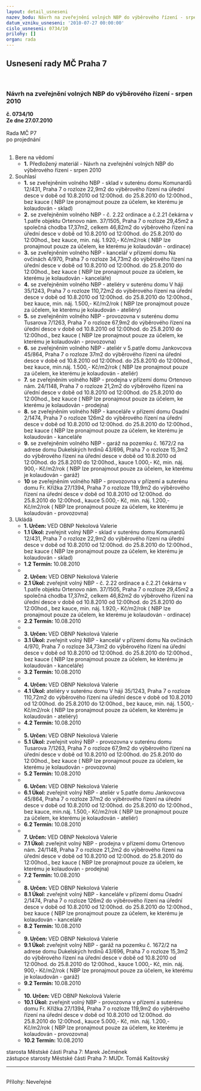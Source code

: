 ```yaml
---
layout: detail_usneseni
nazev_bodu: Návrh na zveřejnění volných NBP do výběrového řízení - srpen 2010
datum_vzniku_usneseni: '2010-07-27 00:00:00'
cislo_usneseni: 0734/10
prilohy: []
organ: rada
---
```

<div id="ucUsn_pList" class="usn">
	<span><h2>Usnesení rady MČ Praha 7 </h2>
<br></span><div class="standBody">
<span><h3>Návrh na zveřejnění volných NBP do výběrového řízení - srpen 2010</h3></span><div class="center">
		<strong>č. 0734/10</strong><br>
	</div>
<div class="center">
		<strong>Ze dne 27.07.2010</strong><br><br>
	</div>Rada MČ P7<br> po projednání<br><br><ol>
<li>Bere na vědomí<ul><li>
<strong>1.</strong> Předložený materiál - Návrh na zveřejnění volných NBP do výběrového řízení - srpen 2010</li></ul>
</li>
<li>Souhlasí<ul>
<li>
<strong>1.</strong> se zveřejněním volného NBP - sklad v suterénu domu Komunardů 12/431, Praha 7 o rozloze 22,9m2 do výběrového řízení na úřední desce v době od 10.8.2010 od 12:00hod. do 25.8.2010 do 12:00hod., bez kauce ( NBP lze pronajmout pouze za účelem, ke kterému je kolaudován - sklad)</li>
<li>
<strong>2.</strong> se zveřejněním volného NBP - č. 2.22 ordinace a č.2.21 čekárna v 1.patře objektu Ortenovo nám. 37/1505, Praha 7 o rozloze 29,45m2 a společná chodba 17,37m2,  celkem 46,82m2 do výběrového řízení na úřední desce v době od 10.8.2010 od 12:00hod. do 25.8.2010 do 12:00hod., bez kauce, min. náj. 1.920,- Kč/m2/rok          ( NBP lze pronajmout pouze za účelem, ke kterému je kolaudován - ordinace)</li>
<li>
<strong>3.</strong> se zveřejněním volného NBP - kancelář v přízemí domu Na ovčinách 4/970, Praha 7 o rozloze 34,73m2 do výběrového řízení na úřední desce v době od  10.8.2010 od 12:00hod. do 25.8.2010 do 12:00hod., bez kauce ( NBP lze pronajmout pouze za účelem, ke kterému je kolaudován - kanceláře)</li>
<li>
<strong>4.</strong> se zveřejněním volného NBP - ateliéry v suterénu domu V háji 35/1243, Praha 7 o rozloze 110,72m2 do výběrového řízení na úřední desce v době od 10.8.2010 od 12:00hod. do 25.8.2010 do 12:00hod., bez kauce, min. náj. 1.500,- Kč/m2/rok         ( NBP lze pronajmout pouze za účelem, ke kterému je kolaudován - ateliéry)</li>
<li>
<strong>5.</strong> se zveřejněním volného NBP - provozovna v suterénu domu Tusarova 7/1263, Praha 7 o rozloze 67,9m2 do výběrového řízení na úřední desce v době od 10.8.2010 od 12:00hod. do 25.8.2010 do 12:00hod., bez kauce ( NBP lze pronajmout pouze za účelem, ke kterému je kolaudován - provozovna)</li>
<li>
<strong>6.</strong> se zveřejněním volného NBP - ateliér v 5.patře domu Jankovcova 45/864, Praha 7 o rozloze 37m2 do výběrového řízení na úřední desce v době od 10.8.2010 od 12:00hod. do 25.8.2010 do 12:00hod., bez kauce, min.náj. 1.500,- Kč/m2/rok          ( NBP lze pronajmout pouze za účelem, ke kterému je kolaudován - ateliér)</li>
<li>
<strong>7.</strong> se zveřejněním volného NBP - prodejna v přízemí domu Ortenovo nám. 24/1148, Praha 7 o rozloze 21,2m2 do výběrového řízení na úřední desce v době od 10.8.2010 od 12:00hod. do 25.8.2010 do 12:00hod., bez kauce ( NBP lze pronajmout pouze za účelem, ke kterému je kolaudován - prodejna)</li>
<li>
<strong>8.</strong> se zveřejněním volného NBP - kanceláře v přízemí domu Osadní 2/1474, Praha 7 o rozloze 126m2 do výběrového řízení na úřední desce v době od 10.8.2010 od 12:00hod. do 25.8.2010 do 12:00hod., bez kauce ( NBP lze pronajmout pouze za účelem, ke kterému je kolaudován - kanceláře</li>
<li>
<strong>9.</strong> se zveřejněním volného NBP - garáž na pozemku č. 1672/2 na adrese domu Dukelských hrdinů 43/696, Praha 7 o rozloze 15,3m2 do výběrového řízení na úřední desce v době od 10.8.2010 od 12:00hod. do 25.8.2010 do 12:00hod., kauce 1.000,- Kč, min. náj. 900,- Kč/m2/rok ( NBP lze pronajmout pouze za účelem, ke kterému je kolaudován - garáž)</li>
<li>
<strong>10</strong> se zveřejněním volného NBP - provozovna v přízemí a suterénu domu Fr. Křížka 27/1394, Praha 7 o rozloze 119,9m2 do výběrového řízení na úřední desce v době od 10.8.2010 od 12:00hod. do 25.8.2010 do 12:00hod.,  kauce 5.000,- Kč, min. náj. 1.200,- Kč/m2/rok ( NBP lze pronajmout pouze za účelem, ke kterému je kolaudován - provozovna)</li>
</ul>
</li>
<li>Ukládá<ul>
<li>
<strong>1. Určen: </strong>VED OBNP Nekolová Valerie</li>
<li>
<strong>1.1 Úkol: </strong>zveřejnit volný NBP - sklad v suterénu domu Komunardů 12/431, Praha 7 o rozloze 22,9m2 do výběrového řízení na úřední desce v době od 10.8.2010 od 12:00hod. do 25.8.2010 do 12:00hod., bez kauce ( NBP lze pronajmout pouze za účelem, ke kterému je kolaudován - sklad)</li>
<li>
<strong>1.2 Termín: </strong>10.08.2010</li>
<li>
<strong><br>2. Určen: </strong>VED OBNP Nekolová Valerie</li>
<li>
<strong>2.1 Úkol: </strong>zveřejnit volný NBP -  č. 2.22 ordinace a č.2.21 čekárna v 1.patře objektu Ortenovo nám. 37/1505, Praha 7 o rozloze 29,45m2 a společná chodba 17,37m2,  celkem 46,82m2 do výběrového řízení na úřední desce v době od 10.8.2010 od 12:00hod. do 25.8.2010 do 12:00hod., bez kauce, min. náj. 1.920,- Kč/m2/rok ( NBP lze pronajmout pouze za účelem, ke kterému je kolaudován - ordinace)</li>
<li>
<strong>2.2 Termín: </strong>10.08.2010</li>
<li>
<strong><br>3. Určen: </strong>VED OBNP Nekolová Valerie</li>
<li>
<strong>3.1 Úkol: </strong>zveřejnit volný NBP - kancelář v přízemí domu Na ovčinách 4/970, Praha 7 o rozloze 34,73m2 do výběrového řízení na úřední desce v době od  10.8.2010 od 12:00hod. do 25.8.2010 do 12:00hod., bez kauce ( NBP lze pronajmout pouze za účelem, ke kterému je kolaudován - kanceláře)</li>
<li>
<strong>3.2 Termín: </strong>10.08.2010</li>
<li>
<strong><br>4. Určen: </strong>VED OBNP Nekolová Valerie</li>
<li>
<strong>4.1 Úkol: </strong>ateliéry v suterénu domu V háji 35/1243, Praha 7 o rozloze 110,72m2 do výběrového řízení na úřední desce v době od 10.8.2010 od 12:00hod. do 25.8.2010 do 12:00hod., bez kauce, min. náj. 1.500,- Kč/m2/rok ( NBP lze pronajmout pouze za účelem, ke kterému je kolaudován - ateliéry)</li>
<li>
<strong>4.2 Termín: </strong>10.08.2010</li>
<li>
<strong><br>5. Určen: </strong>VED OBNP Nekolová Valerie</li>
<li>
<strong>5.1 Úkol: </strong>zveřejnit volný NBP - provozovna v suterénu domu Tusarova 7/1263, Praha 7 o rozloze 67,9m2 do výběrového řízení na úřední desce v době od 10.8.2010 od 12:00hod. do 25.8.2010 do 12:00hod., bez kauce ( NBP lze pronajmout pouze za účelem, ke kterému je kolaudován - provozovna)</li>
<li>
<strong>5.2 Termín: </strong>10.08.2010</li>
<li>
<strong><br>6. Určen: </strong>VED OBNP Nekolová Valerie</li>
<li>
<strong>6.1 Úkol: </strong>zveřejnit volný NBP - ateliér v 5.patře domu Jankovcova 45/864, Praha 7 o rozloze 37m2 do výběrového řízení na úřední desce v době od 10.8.2010 od 12:00hod. do 25.8.2010 do 12:00hod., bez kauce, min.náj. 1.500,- Kč/m2/rok ( NBP lze pronajmout pouze za účelem, ke kterému je kolaudován - ateliér)</li>
<li>
<strong>6.2 Termín: </strong>10.08.2010</li>
<li>
<strong><br>7. Určen: </strong>VED OBNP Nekolová Valerie</li>
<li>
<strong>7.1 Úkol: </strong>zveřejnit volný NBP -  prodejna v přízemí domu Ortenovo nám. 24/1148, Praha 7 o rozloze 21,2m2 do výběrového řízení na úřední desce v době od 10.8.2010 od 12:00hod. do 25.8.2010 do 12:00hod., bez kauce ( NBP lze pronajmout pouze za účelem, ke kterému je kolaudován - prodejna)</li>
<li>
<strong>7.2 Termín: </strong>10.08.2010</li>
<li>
<strong><br>8. Určen: </strong>VED OBNP Nekolová Valerie</li>
<li>
<strong>8.1 Úkol: </strong>zveřejnit volný NBP - kanceláře v přízemí domu Osadní 2/1474, Praha 7 o rozloze 126m2 do výběrového řízení na úřední desce v době od 10.8.2010 od 12:00hod. do 25.8.2010 do 12:00hod., bez kauce ( NBP lze pronajmout pouze za účelem, ke kterému je kolaudován - kanceláře</li>
<li>
<strong>8.2 Termín: </strong>10.08.2010</li>
<li>
<strong><br>9. Určen: </strong>VED OBNP Nekolová Valerie</li>
<li>
<strong>9.1 Úkol: </strong>zveřejnit volný NBP - garáž na pozemku č. 1672/2 na adrese domu Dukelských hrdinů 43/696, Praha 7 o rozloze 15,3m2 do výběrového řízení na úřední desce v době od 10.8.2010 od 12:00hod. do 25.8.2010 do 12:00hod., kauce 1.000,- Kč, min. náj. 900,- Kč/m2/rok ( NBP lze pronajmout pouze za účelem, ke kterému je kolaudován - garáž)</li>
<li>
<strong>9.2 Termín: </strong>10.08.2010</li>
<li>
<strong><br>10. Určen: </strong>VED OBNP Nekolová Valerie</li>
<li>
<strong>10.1 Úkol: </strong>zveřejnit volný NBP - provozovna v přízemí a suterénu domu Fr. Křížka 27/1394, Praha 7 o rozloze 119,9m2 do výběrového řízení na úřední desce v době od 10.8.2010 od 12:00hod. do 25.8.2010 do 12:00hod., kauce 5.000,- Kč, min. náj. 1.200,- Kč/m2/rok ( NBP lze pronajmout pouze za účelem, ke kterému je kolaudován - provozovna)</li>
<li>
<strong>10.2 Termín: </strong>10.08.2010</li>
</ul>
</li>
</ol>starosta Městské části Praha 7: Marek Ječmének<br>zástupce starosty Městské části Praha 7: MUDr. Tomáš Kaštovský <hr>
<br>Přílohy: Neveřejné</div>
</div>